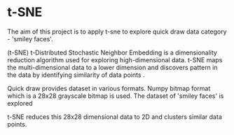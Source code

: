 # t-SNE

The aim of this project is to apply t-sne to explore quick draw data category - 'smiley faces'.

(t-SNE) t-Distributed Stochastic Neighbor Embedding is a dimensionality reduction algorithm used for exploring high-dimensional data. t-SNE maps the multi-dimensional data to a lower dimension and discovers pattern in the data by identifying similarity of data points .

Quick draw provides dataset in various formats. Numpy bitmap format which is a  28x28 grayscale bitmap is used.
The dataset of 'smiley faces' is explored  

t-SNE reduces this 28x28 dimensional data to 2D and clusters similar data points. 









